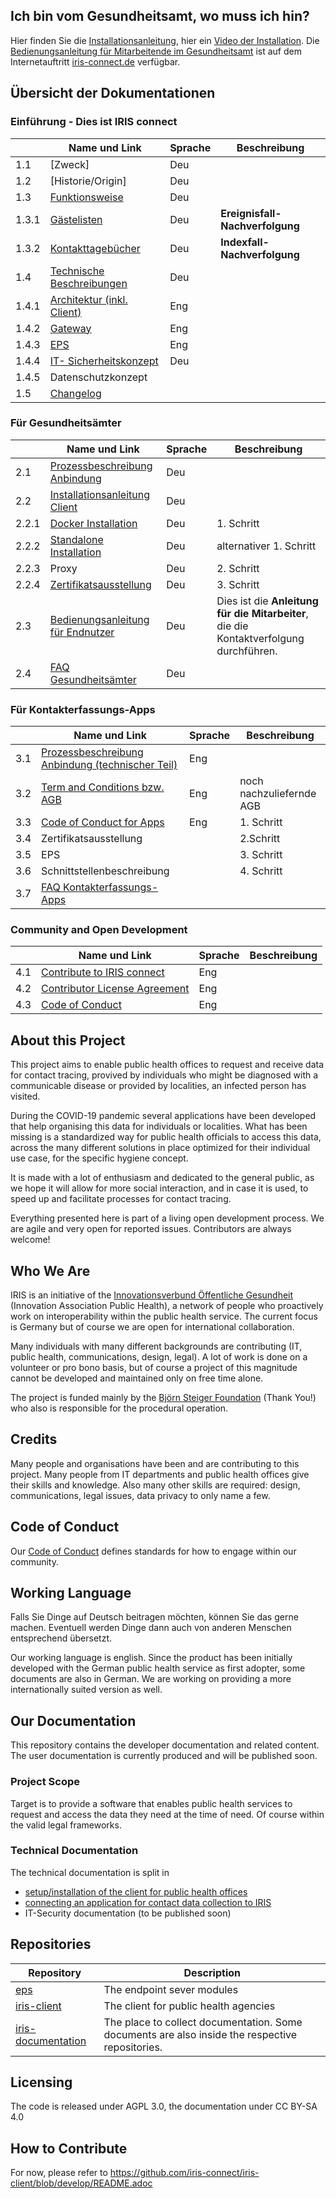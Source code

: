 ## Ich bin vom Gesundheitsamt, wo muss ich hin?
Hier finden Sie die [Installationsanleitung](./use_iris_as_Gesundheitsamt/GA_Installationsanleitung.md), hier ein [Video der Installation](https://www.youtube.com/watch?v=JI8rbT1gNgs).
Die [Bedienungsanleitung für Mitarbeitende im Gesundheitsamt](https://uploads-ssl.webflow.com/609e55b08d9aef989925de0d/60c87415c75c1da665d3f7aa_IRIS%20Benutzeranleitung%20v.1.pdf) ist auf dem Internetauftritt [iris-connect.de](https://iris-connect.de) verfügbar.

## Übersicht der Dokumentationen
### Einführung - Dies ist IRIS connect
|     | Name und Link             | Sprache    | Beschreibung                                                      |
| --- | ------------------------- | ---------- | ----------------------------------------------------------------- |
| 1.1 | [Zweck]| Deu | |
| 1.2 | [Historie/Origin] | Deu | |
| 1.3 | [Funktionsweise](https://github.com/iris-connect/iris-documentation/blob/handbook-chapters/use_iris_as_Gesundheitsamt/handbuch/03_IRIS_Funktionsweise.md)|Deu| |
| 1.3.1| [Gästelisten](https://github.com/iris-connect/iris-documentation/blob/handbook-chapters/use_iris_as_Gesundheitsamt/handbuch/03b_IRIS_Ereignisverfolgung.md)|Deu|<B>Ereignisfall-Nachverfolgung</B>|
| 1.3.2| [Kontakttagebücher](https://github.com/iris-connect/iris-documentation/blob/handbook-chapters/use_iris_as_Gesundheitsamt/handbuch/03a_IRIS_Indexfall.md)|Deu|<B>Indexfall-Nachverfolgung</B>|
|1.4	| [Technische Beschreibungen](https://github.com/iris-connect/iris-documentation/blob/handbook-chapters/use_iris_as_Gesundheitsamt/handbuch/05_IRIS_Technischer_Betrieb.md)| Deu ||
|1.4.1| [Architektur (inkl. Client)](https://github.com/iris-connect/iris-client/blob/develop/infrastructure/deployment/docs/Architektur.md) |Eng||
|1.4.2| [Gateway](https://github.com/iris-connect/iris-gateway/blob/develop/README.adoc)|Eng||
|1.4.3| [EPS](https://github.com/iris-connect/eps/blob/master/README.md)|Eng||
|1.4.4| [IT- Sicherheitskonzept](https://github.com/iris-connect/iris-security/blob/master/Doc%20Sicherheitskonzept/Sicherheitskonzept.md)|Deu||
|1.4.5| Datenschutzkonzept
|1.5  |	[Changelog](https://github.com/iris-connect/iris-client/blob/develop/CHANGELOG.md)|||
### Für Gesundheitsämter
|     | Name und Link             | Sprache    | Beschreibung                                                      |
| --- | ------------------------- | ---------- | ----------------------------------------------------------------- |
|2.1  | [Prozessbeschreibung Anbindung](https://github.com/iris-connect/iris-documentation/blob/main/use_iris_as_Gesundheitsamt/GA_Installationsanleitung.md)|Deu||
|2.2  |	[Installationsanleitung Client](https://github.com/iris-connect/iris-client/blob/develop/infrastructure/deployment/docs/Installation.md)|Deu||
|2.2.1|	[Docker Installation](https://github.com/iris-connect/iris-client/blob/develop/infrastructure/deployment/docs/Installation-Docker-Compose.md)|Deu|1. Schritt|
|2.2.2|	[Standalone Installation](https://github.com/iris-connect/iris-client/blob/develop/infrastructure/deployment/docs/Installation-Standalone.md)|Deu|alternativer 1. Schritt|
|2.2.3| Proxy|Deu|2. Schritt|
|2.2.4| [Zertifikatsausstellung](https://github.com/iris-connect/iris-client/blob/develop/infrastructure/deployment/docs/Certificate-Process-Staging.md)|Deu|3. Schritt|
|2.3  |	[Bedienungsanleitung für Endnutzer](https://docs.google.com/document/d/1--VHwB3q_Ci1b_LYtAhrvrWx5WNDSbpWWH_YrNIF7JM/edit#heading=h.u4qwc9teio72)|Deu|Dies ist die <B>Anleitung für die Mitarbeiter</B>, die die Kontaktverfolgung durchführen.|
|2.4  |	[FAQ Gesundheitsämter](https://github.com/iris-connect/iris-documentation/blob/main/use_iris_as_Gesundheitsamt/FAQ_GA_IT-Verantwortliche.md)|Deu||
### Für Kontakterfassungs-Apps
|     | Name und Link             | Sprache    | Beschreibung                                                      |
| --- | ------------------------- | ---------- | ----------------------------------------------------------------- |
|3.1	|	[Prozessbeschreibung Anbindung (technischer Teil)](https://github.com/iris-connect/iris-documentation/blob/main/connect_your_app_to_IRIS/technical_details/app_onboarding.md)|Eng||
|3.2	| [Term and Conditions bzw. AGB](https://github.com/iris-connect/iris-documentation/blob/main/connect_your_app_to_IRIS/Connect_App_to_IRIS_administration.md) | Eng | noch nachzuliefernde AGB
|3.3  | [Code of Conduct for Apps](https://github.com/iris-connect/iris-documentation/blob/main/connect_your_app_to_IRIS/Code_of_Conduct_Apps_for_IRIS_draft.md)|Eng|1. Schritt|
|3.4	|	Zertifikatsausstellung||2.Schritt|
|3.5  | EPS||3. Schritt|
|3.6	|	Schnittstellenbeschreibung||4. Schritt|		
|3.7	|	[FAQ Kontakterfassungs-Apps](https://github.com/iris-connect/iris-documentation/blob/main/connect_your_app_to_IRIS/apps_FAQ.md)|||
### Community and Open Development
|     | Name und Link             | Sprache    | Beschreibung                                                      |
| --- | ------------------------- | ---------- | ----------------------------------------------------------------- |
|4.1	|	[Contribute to IRIS connect](https://github.com/iris-connect/iris-client#participation)|Eng||
|4.2	|	[Contributor License Agreement](https://github.com/iris-connect/iris-client/tree/develop/.clas)|Eng||
|4.3	|	[Code of Conduct](https://github.com/iris-connect/iris-documentation/blob/main/CODE_OF_CONDUCT_community.md)|Eng||



## About this Project

This project aims to enable public health offices to request and receive data for contact tracing, provived by individuals who might be diagnosed with a communicable disease or provided by localities, an infected person has visited.

During the COVID-19 pandemic several applications have been developed that help organising this data for individuals or localities. What has been missing is a standardized way for public health officials to access this data, across the many different solutions in place optimized for their individual use case, for the specific hygiene concept.

It is made with a lot of enthusiasm and dedicated to the general public, as we hope it will allow for more social interaction, and in case it is used, to speed up and facilitate processes for contact tracing.

Everything presented here is part of a living open development process. We are agile and very open for reported issues. Contributors are always welcome!

## Who We Are

IRIS is an initiative of the [Innovationsverbund Öffentliche Gesundheit](https://inoeg.de) (Innovation Association Public Health), a network of people who proactively work on interoperability within the public health service. The current focus is Germany but of course we are open for international collaboration.

Many individuals with many different backgrounds are contributing (IT, public health, communications, design, legal). A lot of work is done on a volunteer or pro bono basis, but of course a project of this magnitude cannot be developed and maintained only on free time alone.

The project is funded mainly by the [Björn Steiger Foundation](https://steiger-stiftung.de) (Thank You!) who also is responsible for the procedural operation.

## Credits

Many people and organisations have been and are contributing to this project. Many people from IT departments and public health offices give their skills and knowledge. Also many other skills are required: design, communications, legal issues, data privacy to only name a few.

## Code of Conduct

Our [Code of Conduct](./CODE_OF_CONDUCT_community.md) defines standards for how to engage within our community.

## Working Language

Falls Sie Dinge auf Deutsch beitragen möchten, können Sie das gerne machen. Eventuell werden Dinge dann auch von anderen Menschen entsprechend übersetzt.

Our working language is english. Since the product has been initially developed with the German public health service as first adopter, some documents are also in German. We are working on providing a more internationally suited version as well.


## Our Documentation

This repository contains the developer documentation and related content. The user documentation is currently produced and will be published soon.

### Project Scope

Target is to provide a software that enables public health services to request and access the data they need at the time of need. Of course within the valid legal frameworks.

### Technical Documentation

The technical documentation is split in
* [setup/installation of the client for public health offices](https://github.com/iris-connect/iris-client/blob/develop/infrastructure/deployment/Installation.md)
* [connecting an application for contact data collection to IRIS](/connect_your_app_to_IRIS) 
* IT-Security documentation (to be published soon)

## Repositories

| Repository                | Description                                                                  |
| ------------------------- | ---------------------------------------------------------------------------- |
| [eps](https://github.com/iris-connect/eps)  | The endpoint sever modules                                 |
| [iris-client](https://github.com/iris-connect/iris-client)  | The client for public health agencies     |
| [iris-documentation](https://github.com/iris-connect/iris-documentation)  | The place to collect documentation. Some documents are also inside the respective repositories. |



## Licensing

The code is released under AGPL 3.0, the documentation under CC BY-SA 4.0

## How to Contribute

For now, please refer to
https://github.com/iris-connect/iris-client/blob/develop/README.adoc
